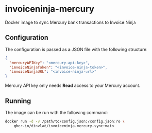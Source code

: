 # invoiceninja-mercury
Docker image to sync Mercury bank transactions to Invoice Ninja

## Configuration

The configuration is passed as a JSON file with the following structure:

```json
{
  "mercuryAPIKey": "<mercury-api-key>",
  "invoiceNinjaToken": "<invoice-ninja-token>",
  "invoiceNinjaURL": "<invoice-ninja-url>"
}
```

Mercury API key only needs **Read** access to your Mercury account.

## Running

The image can be run with the following command:

```sh
docker run -d -v /path/to/config.json:/config.json:ro \
    ghcr.io/dinvlad/invoiceninja-mercury-sync:main
```

